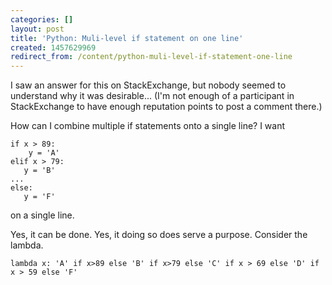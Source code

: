 ```yaml
---
categories: []
layout: post
title: 'Python: Muli-level if statement on one line'
created: 1457629969
redirect_from: /content/python-muli-level-if-statement-one-line
---
```

I saw an answer for this on StackExchange, but nobody seemed to understand why it was desirable...  (I'm not enough of a participant in StackExchange to have enough reputation points to post a comment there.)

How can I combine multiple if statements onto a single line?  I want

    if x > 89:
        y = 'A'
    elif x > 79:
       y = 'B'
    ...
    else:
       y = 'F'

on a single line.

Yes, it can be done.  Yes, it doing so does serve a purpose.  Consider the lambda.

    lambda x: 'A' if x>89 else 'B' if x>79 else 'C' if x > 69 else 'D' if x > 59 else 'F'
